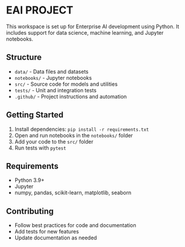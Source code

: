 # EAI PROJECT

This workspace is set up for Enterprise AI development using Python. It includes support for data science, machine learning, and Jupyter notebooks.

## Structure
- `data/` - Data files and datasets
- `notebooks/` - Jupyter notebooks
- `src/` - Source code for models and utilities
- `tests/` - Unit and integration tests
- `.github/` - Project instructions and automation

## Getting Started
1. Install dependencies: `pip install -r requirements.txt`
2. Open and run notebooks in the `notebooks/` folder
3. Add your code to the `src/` folder
4. Run tests with `pytest`

## Requirements
- Python 3.9+
- Jupyter
- numpy, pandas, scikit-learn, matplotlib, seaborn

## Contributing
- Follow best practices for code and documentation
- Add tests for new features
- Update documentation as needed
